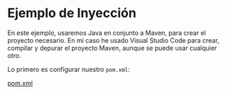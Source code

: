 # Ejemplo de Inyección
En este ejemplo, usaremos Java en conjunto a Maven, para crear el proyecto necesario. En mi caso he usado Visual Studio Code para crear, compilar y depurar el proyecto Maven, aunque se puede usar cualquier otro.

Lo primero es configurar nuestro `pom.xml`:

[pom.xml](pom.xml)